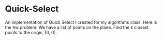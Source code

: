 # Quick-Select
An implementation of Quick Select I created for my algorithms class:
Here is the hw problem:
We have a list of points on the plane.  Find the k closest points to the origin, (0, 0).
